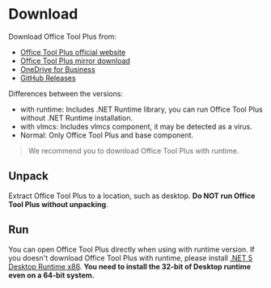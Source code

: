 # Download

Download Office Tool Plus from:

- [Office Tool Plus official website](http://otp.landian.vip/)
- [Office Tool Plus mirror download](https://otp.landian.vip/redirect/download.html)
- [OneDrive for Business](https://coolhub-my.sharepoint.com/:f:/g/personal/yerong_coolhub_onmicrosoft_com/Ev9IUbXAw01JgwrAgsIFB8YBzJebdZZpmsR9hZFAZZVDgg?e=AkSdZU)
- [GitHub Releases](https://github.com/YerongAI/Office-Tool/releases)

Differences between the versions:

- with runtime: Includes .NET Runtime library, you can run Office Tool Plus without .NET Runtime installation.
- with vlmcs: Includes vlmcs component, it may be detected as a virus.
- Normal: Only Office Tool Plus and base component.

> We recommend you to download Office Tool Plus with runtime.

## Unpack

Extract Office Tool Plus to a location, such as desktop. **Do NOT run Office Tool Plus without unpacking**.

## Run

You can open Office Tool Plus directly when using with runtime version. If you doesn't download Office Tool Plus with runtime, please install [.NET 5 Desktop Runtime x86](https://dotnet.microsoft.com/download/dotnet/current/runtime). **You need to install the 32-bit of Desktop runtime even on a 64-bit system.**

